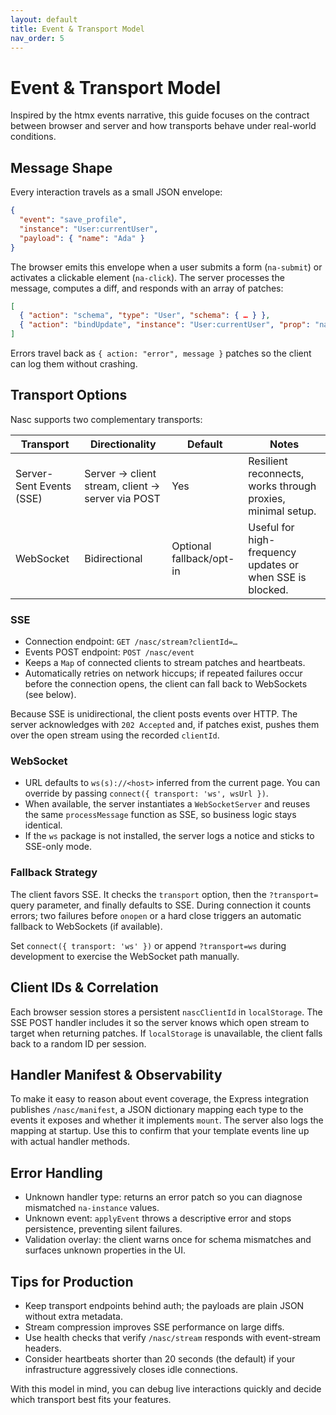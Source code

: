```yaml
---
layout: default
title: Event & Transport Model
nav_order: 5
---
```


# Event & Transport Model

Inspired by the htmx events narrative, this guide focuses on the contract between browser and server and how transports behave under real-world conditions.

## Message Shape

Every interaction travels as a small JSON envelope:

```json
{
  "event": "save_profile",
  "instance": "User:currentUser",
  "payload": { "name": "Ada" }
}
```

The browser emits this envelope when a user submits a form (`na-submit`) or activates a clickable element (`na-click`). The server processes the message, computes a diff, and responds with an array of patches:

```json
[
  { "action": "schema", "type": "User", "schema": { … } },
  { "action": "bindUpdate", "instance": "User:currentUser", "prop": "name", "value": "Ada" }
]
```

Errors travel back as `{ action: "error", message }` patches so the client can log them without crashing.

## Transport Options

Nasc supports two complementary transports:

| Transport | Directionality | Default | Notes |
| --- | --- | --- | --- |
| Server-Sent Events (SSE) | Server → client stream, client → server via POST | Yes | Resilient reconnects, works through proxies, minimal setup. |
| WebSocket | Bidirectional | Optional fallback/opt-in | Useful for high-frequency updates or when SSE is blocked. |

### SSE

- Connection endpoint: `GET /nasc/stream?clientId=…`
- Events POST endpoint: `POST /nasc/event`
- Keeps a `Map` of connected clients to stream patches and heartbeats.
- Automatically retries on network hiccups; if repeated failures occur before the connection opens, the client can fall back to WebSockets (see below).

Because SSE is unidirectional, the client posts events over HTTP. The server acknowledges with `202 Accepted` and, if patches exist, pushes them over the open stream using the recorded `clientId`.

### WebSocket

- URL defaults to `ws(s)://<host>` inferred from the current page. You can override by passing `connect({ transport: 'ws', wsUrl })`.
- When available, the server instantiates a `WebSocketServer` and reuses the same `processMessage` function as SSE, so business logic stays identical.
- If the `ws` package is not installed, the server logs a notice and sticks to SSE-only mode.

### Fallback Strategy

The client favors SSE. It checks the `transport` option, then the `?transport=` query parameter, and finally defaults to SSE. During connection it counts errors; two failures before `onopen` or a hard close triggers an automatic fallback to WebSockets (if available).

Set `connect({ transport: 'ws' })` or append `?transport=ws` during development to exercise the WebSocket path manually.

## Client IDs & Correlation

Each browser session stores a persistent `nascClientId` in `localStorage`. The SSE POST handler includes it so the server knows which open stream to target when returning patches. If `localStorage` is unavailable, the client falls back to a random ID per session.

## Handler Manifest & Observability

To make it easy to reason about event coverage, the Express integration publishes `/nasc/manifest`, a JSON dictionary mapping each type to the events it exposes and whether it implements `mount`. The server also logs the mapping at startup. Use this to confirm that your template events line up with actual handler methods.

## Error Handling

- Unknown handler type: returns an error patch so you can diagnose mismatched `na-instance` values.
- Unknown event: `applyEvent` throws a descriptive error and stops persistence, preventing silent failures.
- Validation overlay: the client warns once for schema mismatches and surfaces unknown properties in the UI.

## Tips for Production

- Keep transport endpoints behind auth; the payloads are plain JSON without extra metadata.
- Stream compression improves SSE performance on large diffs.
- Use health checks that verify `/nasc/stream` responds with event-stream headers.
- Consider heartbeats shorter than 20 seconds (the default) if your infrastructure aggressively closes idle connections.

With this model in mind, you can debug live interactions quickly and decide which transport best fits your features.
